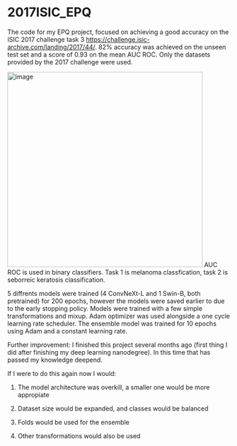 # 2017ISIC_EPQ

The code for my EPQ project, focused on achieving a good accuracy on the ISIC 2017 challenge task 3 https://challenge.isic-archive.com/landing/2017/44/.
82% accuracy was achieved on the unseen test set and a score of 0.93 on the mean AUC ROC. Only the datasets provided by the 2017 challenge were used.

<img width="441" alt="image" src="https://user-images.githubusercontent.com/22745975/163481134-83d016c9-397a-4183-bdbd-31eebe30ddb0.png">
AUC ROC is used in binary classifiers. Task 1 is melanoma classfication, task 2 is seborreic keratosis classification.

5 diffrents models were trained (4 ConvNeXt-L and 1 Swin-B, both pretrained) for 200 epochs, however the models were saved earlier to due to the early stopping policy.
Models were trained with a few simple transformations and mixup. Adam optimizer was used alongside a one cycle learning rate scheduler. 
The ensemble model was trained for 10 epochs using Adam and a constant learning rate.

Further improvement: 
I finished this project several months ago (first thing I did after finishing my deep learning nanodegree). 
In this time that has passed my knowledge deepend. 

If I were to do this again now I would:

1. The model architecture was overkill, a smaller one would be more appropiate

2. Dataset size would be expanded, and classes would be balanced

3. Folds would be used for the ensemble

4. Other transformations would also be used 
